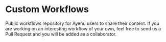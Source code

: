 # Custom Workflows
Public workflows repository for Ayehu users to share their content.
If you are working on an interesting workflow of your own, feel free to send us a Pull Request and you will be added as a collaborator.
